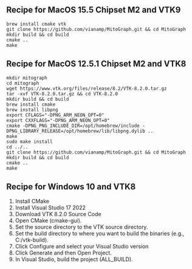 ## Recipe for MacOS 15.5 Chipset M2 and VTK9

```
brew install cmake vtk
git clone https://github.com/vianamp/MitoGraph.git && cd MitoGraph
mkdir build && cd build
cmake ..
make
```

## Recipe for MacOS 12.5.1 Chipset M2 and VTK8

```
mkdir mitograph
cd mitograph
wget https://www.vtk.org/files/release/8.2/VTK-8.2.0.tar.gz
tar -xvf VTK-8.2.0.tar.gz && cd VTK-8.2.0
mkdir build && cd build
brew install cmake
brew install libpng
export CFLAGS="-DPNG_ARM_NEON_OPT=0"
export CXXFLAGS="-DPNG_ARM_NEON_OPT=0"
cmake -DPNG_PNG_INCLUDE_DIR=/opt/homebrew/include -DPNG_LIBRARY_RELEASE=/opt/homebrew/lib/libpng.dylib ..
make
sudo make install
cd ../..
git clone https://github.com/vianamp/MitoGraph.git && cd MitoGraph
mkdir build && cd build
cmake ..
make
```

## Recipe for Windows 10 and VTK8

1. Install CMake
2. Install Visual Studio 17 2022
3. Download VTK 8.2.0 Source Code
4. Open CMake (cmake-gui).
5. Set the source directory to the VTK source directory.
6. Set the build directory to where you want to build the binaries (e.g., C:/vtk-build).
7. Click Configure and select your Visual Studio version
8. Click Generate and then Open Project.
9. In Visual Studio, build the project (ALL_BUILD).

